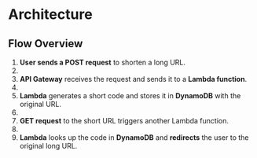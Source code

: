# Architecture

## Flow Overview

1. **User sends a POST request** to shorten a long URL.
2. 
3. **API Gateway** receives the request and sends it to a **Lambda function**.
4. 
5. **Lambda** generates a short code and stores it in **DynamoDB** with the original URL.
6. 
7. **GET request** to the short URL triggers another Lambda function.
8. 
9. **Lambda** looks up the code in **DynamoDB** and **redirects** the user to the original long URL.


